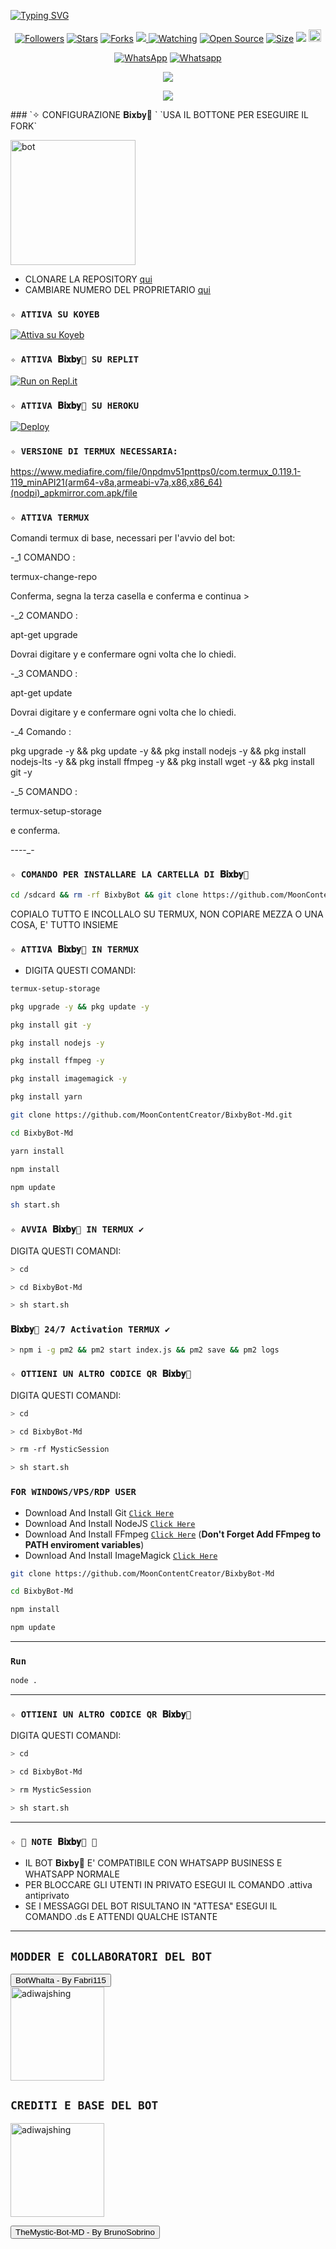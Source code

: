 [![Typing SVG](https://readme-typing-svg.demolab.com?font=Fira+Code&size=33&pause=1000&width=435&lines=Bixby+Bot+Ediz+by+Dan;thanks+to+%40Fabri115)](https://git.io/typing-svg)


  <p align="center">
<a href="https://github.com/MoonContentCreator/followers"><img title="Followers" src="https://img.shields.io/github/followers/MoonContentCreator?color=red&style=flat-square"></a>
<a href="https://github.com/MoonContentCreator/MoonContentCreator/stargazers/"><img title="Stars" src="https://img.shields.io/github/stars/MoonContentCreator?color=blue&style=flat-square"></a>
<a href="https://github.com/MoonContentCreator/network/members"><img title="Forks" src="https://img.shields.io/github/forks/MoonContentCreator/BixbyBot-Md?color=red&style=flat-square"></a>
<a href="https://komarev.com/ghpvc/?username=Fabri115&color=blue&style=flat-square&label=Profile+Visual"><img src="https://komarev.com/ghpvc/?username=MoonContentCreator&color=blue&style=flat-square&label=Profile+Visual" />
<a href="https://github.com/MoonContentCreator/MoonContentCreator/watchers"><img title="Watching" src="https://img.shields.io/github/watchers/MoonContentCreator/BixbyBot-Md?label=Watcher'srepo&color=blue&style=flat-square"></a>
<a href="https://github.com/MoonContentCreator/BixbyBot-Md"><img title="Open Source" src="https://badges.frapsoft.com/os/v2/open-source.svg?v=103"></a>
<a href="https://github.com/MoonContentCreator/AyGemuy/"><img title="Size" src="https://img.shields.io/github/repo-size/MoonContentCreator/BixbyBot-Md?style=flat-square&color=green"></a>
<a href="https://hits.seeyoufarm.com"><img src="https://hits.seeyoufarm.com/api/count/incr/badge.svg?url=https%3A%2F%2Fgithub.com%2FMoonContentCreator%2Fhit-counter&count_bg=%2379C83D&title_bg=%23555555&icon=&icon_color=%23E7E7E7&title=hits&edge_flat=false"/></a>
<a href="https://github.com/MoonContentCreator/BixbyBot-Md/graphs/commit-activity"><img height="20" src="https://img.shields.io/badge/Maintained%3F-yes-green.svg"></a
<img width="" src="https://img.shields.io/github/repo-size/MoonContentCreator/BixbyBot-Md?color=red&label=Repo%20Size&style=for-the-badge&logo=appveyor">
<p align="center">
<a href="https://wa.me/3903717177117?text=Ciao👋" target="_blank"><img src="https://img.shields.io/badge/Contattami-%808080.svg?&style=flat-square&logo=Whatsapp&logoColor=white" alt="WhatsApp"></a>
<a href="https://chat.whatsapp.com/DrnPDROIs6W8ZGCLPvKL0t" target="_blank"><img src="https://img.shields.io/badge/Gruppo Bot-%808080.svg?&style=flat-square&logo=whatsapp&logoColor=white" alt="Whatsapp"></a>

 <p align="center">
<img width="" src="https://telegra.ph/file/8824b4d54a55eb1650d8c.jpg?color=red&label=Repo%20Size&style=for-the-badge&logo=appveyor">
</p>

<p align="center">
<img width="" src="https://telegra.ph/file/330d27d78ca6e563fe00b.jpg?color=red&label=Repo%20Size&style=for-the-badge&logo=appveyor">
</p>
### `✧ CONFIGURAZIONE 𝐁𝐢𝐱𝐛𝐲🔮 `
`USA IL BOTTONE PER ESEGUIRE IL FORK`
  
  <a href="https://github.com/MoonContentCreator/BixbyBot-Md/fork"><img title="bot" src="https://github.com/Alien-alfa/Alien-alfa/blob/beta/img/pngegg.png?raw=true" width="200"></a>
<br>
- CLONARE LA REPOSITORY [qui](https://github.com/MoonContentCreator/BixbyBot-Md/fork)
- CAMBIARE NUMERO DEL PROPRIETARIO [qui](https://github.com/MoonContentCreator/BixbyBot-Md/blob/master/config.js)
 
 
  
### `✧ ATTIVA SU KOYEB`

[![Attiva su Koyeb](https://www.koyeb.com/static/images/deploy/button.svg)](https://app.koyeb.com/deploy?type=git&repository=github.com/MoonContentCreator/BixbyBot-Md&branch=master&name=mysticbot)
  
### `✧ ATTIVA 𝐁𝐢𝐱𝐛𝐲🔮 SU REPLIT`

[![Run on Repl.it](https://replit.com/badge/github/MoonContentCreator/BixbyBot-Md)](https://replit.com/new/github/Fabri115/BixbyBot-Md)
 
### `✧ ATTIVA 𝐁𝐢𝐱𝐛𝐲🔮 SU HEROKU `
  
[![Deploy](https://www.herokucdn.com/deploy/button.svg)](https://heroku.com/deploy?template=https://github.com/MoonContentCreator/BixbyBot-Md)

### `✧ VERSIONE DI TERMUX NECESSARIA: ` 
https://www.mediafire.com/file/0npdmv51pnttps0/com.termux_0.119.1-119_minAPI21(arm64-v8a,armeabi-v7a,x86,x86_64)(nodpi)_apkmirror.com.apk/file

### `✧ ATTIVA TERMUX ` 

Comandi termux di base, necessari per l'avvio del bot:

-_1 COMANDO :

termux-change-repo

Conferma, segna la terza casella e conferma e continua >

-_2 COMANDO :

apt-get upgrade

Dovrai digitare y e confermare ogni volta che lo chiedi.

-_3 COMANDO :

apt-get update

Dovrai digitare y e confermare ogni volta che lo chiedi.

-_4 Comando :

pkg upgrade -y && pkg update -y && pkg install nodejs -y && pkg install nodejs-lts -y && pkg install ffmpeg -y && pkg install wget -y && pkg install git -y

-_5 COMANDO :

termux-setup-storage

e conferma.

----_-


### `✧ COMANDO PER INSTALLARE LA CARTELLA DI 𝐁𝐢𝐱𝐛𝐲🔮`
```bash
cd /sdcard && rm -rf BixbyBot && git clone https://github.com/MoonContentCreator/BotWhaIta.git && cd BixbyBot-Md && sh start.sh 
```
COPIALO TUTTO E INCOLLALO SU TERMUX, NON COPIARE MEZZA O UNA COSA, E' TUTTO INSIEME

### `✧ ATTIVA 𝐁𝐢𝐱𝐛𝐲🔮 IN TERMUX ` 
- DIGITA QUESTI COMANDI:
```bash
termux-setup-storage
```

```bash
pkg upgrade -y && pkg update -y
```

```bash
pkg install git -y
```
  
```bash
pkg install nodejs -y  
```
  
```bash
pkg install ffmpeg -y
```  
  
```bash
pkg install imagemagick -y
``` 

```bash
pkg install yarn
```    

```bash
git clone https://github.com/MoonContentCreator/BixbyBot-Md.git
```
  
```bash
cd BixbyBot-Md
```  

```bash
yarn install
```

```bash
npm install
```

```bash
npm update
```

```bash
sh start.sh
```

### `✧ AVVIA 𝐁𝐢𝐱𝐛𝐲🔮 IN TERMUX ✔️`

DIGITA QUESTI COMANDI:
```bash
> cd 
```
```bash
> cd BixbyBot-Md
```
```bash
> sh start.sh
```
  
### `𝐁𝐢𝐱𝐛𝐲🔮 24/7 Activation TERMUX ✔️`
  
 ```bash
> npm i -g pm2 && pm2 start index.js && pm2 save && pm2 logs
  ```

### `✧ OTTIENI UN ALTRO CODICE QR 𝐁𝐢𝐱𝐛𝐲🔮 `

DIGITA QUESTI COMANDI:
```bash
> cd 
```
```bash
> cd BixbyBot-Md
```
```bash
> rm -rf MysticSession
```
```bash
> sh start.sh
```

### `FOR WINDOWS/VPS/RDP USER`

* Download And Install Git [`Click Here`](https://git-scm.com/downloads)
* Download And Install NodeJS [`Click Here`](https://nodejs.org/en/download)
* Download And Install FFmpeg [`Click Here`](https://ffmpeg.org/download.html) (**Don't Forget Add FFmpeg to PATH enviroment variables**)
* Download And Install ImageMagick [`Click Here`](https://imagemagick.org/script/download.php)

```bash
git clone https://github.com/MoonContentCreator/BixbyBot-Md
```
```bash
cd BixbyBot-Md
```
```bash
npm install
```
```bash
npm update
```

---------

### `Run`

```bash
node .
```

---------
### `✧ OTTIENI UN ALTRO CODICE QR 𝐁𝐢𝐱𝐛𝐲🔮 `

DIGITA QUESTI COMANDI:
```bash
> cd 
```
```bash
> cd BixbyBot-Md
```
```bash
> rm MysticSession
```
```bash
> sh start.sh
```
---------
### `✧ 📝 NOTE 𝐁𝐢𝐱𝐛𝐲🔮 📝`
- IL BOT 𝐁𝐢𝐱𝐛𝐲🔮 E' COMPATIBILE CON WHATSAPP BUSINESS E WHATSAPP NORMALE
- PER BLOCCARE GLI UTENTI IN PRIVATO ESEGUI IL COMANDO .attiva antiprivato
- SE I MESSAGGI DEL BOT RISULTANO IN "ATTESA" ESEGUI IL COMANDO .ds E ATTENDI QUALCHE ISTANTE
---------
## `MODDER E COLLABORATORI DEL BOT` 
<div><button id="boton" type="button">BotWhaIta - By Fabri115</button></div> 
 <a href="https://github.com/Fabri115/BotWhaIta.git"><img src="https://github.com/fabri115.png" width="150" height="150" alt="adiwajshing"/></a>

## `CREDITI E BASE DEL BOT` 
<a href="https://github.com/BrunoSobrino/TheMystic-Bot-MD"><img src="https://github.com/brunosobrino.png" width="150" height="150" alt="adiwajshing"/></a>
<div><button id="boton" type="button">TheMystic-Bot-MD - By BrunoSobrino</button></div> 
